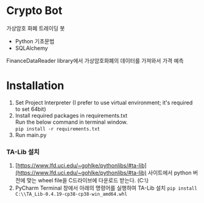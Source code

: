 # Crypto Bot

가상암호 화폐 트레이딩 봇

- Python 기초문법
- SQLAlchemy

FinanceDataReader library에서 가상암호화폐의 데이터를 가져와서 
가격 예측

# Installation
1. Set Project Interpreter (I prefer to use virtual environment; it's required to set 64bit)
2. Install required packages in requirements.txt  
   Run the below command in terminal window.  
    `pip install -r requirements.txt`
3. Run main.py 

### TA-Lib 설치
1. [https://www.lfd.uci.edu/~gohlke/pythonlibs/#ta-lib](https://www.lfd.uci.edu/~gohlke/pythonlibs/#ta-lib) 사이트에서 
python 버전에 맞는 wheel file을 C드라이브에 다운로드 받는다. (C:\\)  
1. PyCharm Terminal 창에서 아래의 명령어를 실행하여 TA-Lib 설치
`pip install C:\\TA_Lib-0.4.19-cp38-cp38-win_amd64.whl`




